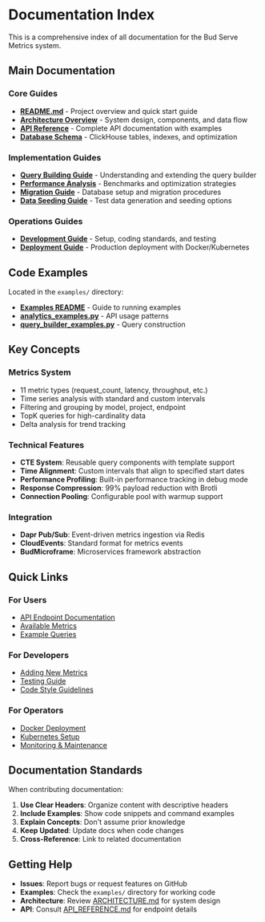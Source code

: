 # Documentation Index

This is a comprehensive index of all documentation for the Bud Serve Metrics system.

## Main Documentation

### Core Guides

- **[README.md](../README.md)** - Project overview and quick start guide
- **[Architecture Overview](./ARCHITECTURE.md)** - System design, components, and data flow
- **[API Reference](./API_REFERENCE.md)** - Complete API documentation with examples
- **[Database Schema](./DATABASE_SCHEMA.md)** - ClickHouse tables, indexes, and optimization

### Implementation Guides

- **[Query Building Guide](./QUERY_BUILDING.md)** - Understanding and extending the query builder
- **[Performance Analysis](./PERFORMANCE.md)** - Benchmarks and optimization strategies
- **[Migration Guide](./MIGRATION.md)** - Database setup and migration procedures
- **[Data Seeding Guide](./SEEDER.md)** - Test data generation and seeding options

### Operations Guides

- **[Development Guide](./DEVELOPMENT.md)** - Setup, coding standards, and testing
- **[Deployment Guide](./DEPLOYMENT.md)** - Production deployment with Docker/Kubernetes

## Code Examples

Located in the `examples/` directory:

- **[Examples README](../examples/README.md)** - Guide to running examples
- **[analytics_examples.py](../examples/analytics_examples.py)** - API usage patterns
- **[query_builder_examples.py](../examples/query_builder_examples.py)** - Query construction

## Key Concepts

### Metrics System
- 11 metric types (request_count, latency, throughput, etc.)
- Time series analysis with standard and custom intervals
- Filtering and grouping by model, project, endpoint
- TopK queries for high-cardinality data
- Delta analysis for trend tracking

### Technical Features
- **CTE System**: Reusable query components with template support
- **Time Alignment**: Custom intervals that align to specified start dates
- **Performance Profiling**: Built-in performance tracking in debug mode
- **Response Compression**: 99% payload reduction with Brotli
- **Connection Pooling**: Configurable pool with warmup support

### Integration
- **Dapr Pub/Sub**: Event-driven metrics ingestion via Redis
- **CloudEvents**: Standard format for metrics events
- **BudMicroframe**: Microservices framework abstraction

## Quick Links

### For Users
- [API Endpoint Documentation](./API_REFERENCE.md#analytics-endpoint)
- [Available Metrics](./API_REFERENCE.md#available-metrics)
- [Example Queries](../examples/analytics_examples.py)

### For Developers
- [Adding New Metrics](./QUERY_BUILDING.md#adding-a-new-metric)
- [Testing Guide](./DEVELOPMENT.md#testing)
- [Code Style Guidelines](./DEVELOPMENT.md#code-style-guidelines)

### For Operators
- [Docker Deployment](./DEPLOYMENT.md#docker-deployment)
- [Kubernetes Setup](./DEPLOYMENT.md#kubernetes-deployment)
- [Monitoring & Maintenance](./DEPLOYMENT.md#maintenance)

## Documentation Standards

When contributing documentation:

1. **Use Clear Headers**: Organize content with descriptive headers
2. **Include Examples**: Show code snippets and command examples
3. **Explain Concepts**: Don't assume prior knowledge
4. **Keep Updated**: Update docs when code changes
5. **Cross-Reference**: Link to related documentation

## Getting Help

- **Issues**: Report bugs or request features on GitHub
- **Examples**: Check the `examples/` directory for working code
- **Architecture**: Review [ARCHITECTURE.md](./ARCHITECTURE.md) for system design
- **API**: Consult [API_REFERENCE.md](./API_REFERENCE.md) for endpoint details
